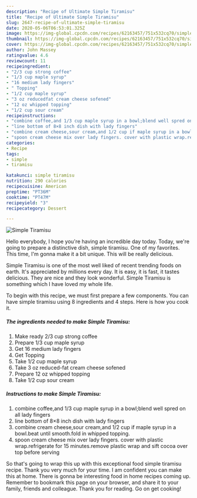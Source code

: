 ```yaml
---
description: "Recipe of Ultimate Simple Tiramisu"
title: "Recipe of Ultimate Simple Tiramisu"
slug: 2647-recipe-of-ultimate-simple-tiramisu
date: 2020-05-06T06:53:01.325Z
image: https://img-global.cpcdn.com/recipes/62163457/751x532cq70/simple-tiramisu-recipe-main-photo.jpg
thumbnail: https://img-global.cpcdn.com/recipes/62163457/751x532cq70/simple-tiramisu-recipe-main-photo.jpg
cover: https://img-global.cpcdn.com/recipes/62163457/751x532cq70/simple-tiramisu-recipe-main-photo.jpg
author: John Massey
ratingvalue: 4.6
reviewcount: 11
recipeingredient:
- "2/3 cup strong coffee"
- "1/3 cup maple syrup"
- "16 medium lady fingers"
- " Topping"
- "1/2 cup maple syrup"
- "3 oz reducedfat cream cheese sofened"
- "12 oz whipped topping"
- "1/2 cup sour cream"
recipeinstructions:
- "combine coffee,and 1/3 cup maple syrup in a bowl;blend well spred on all lady fingers"
- "line bottom of 8×8 inch dish with lady fingers"
- "combine cream cheese,sour cream,and 1/2 cup if maple syrup in a bowl.beat until smooth.fold in whipped topping."
- "spoon cream cheese mix over lady fingers. cover with plastic wrap.refrigerate for 15 minutes.remove plastic wrap and sift cocoa over top before serving"
categories:
- Recipe
tags:
- simple
- tiramisu

katakunci: simple tiramisu 
nutrition: 290 calories
recipecuisine: American
preptime: "PT36M"
cooktime: "PT47M"
recipeyield: "3"
recipecategory: Dessert

---
```



![Simple Tiramisu](https://img-global.cpcdn.com/recipes/62163457/751x532cq70/simple-tiramisu-recipe-main-photo.jpg)

Hello everybody, I hope you're having an incredible day today. Today, we're going to prepare a distinctive dish, simple tiramisu. One of my favorites. This time, I'm gonna make it a bit unique. This will be really delicious.

Simple Tiramisu is one of the most well liked of recent trending foods on earth. It's appreciated by millions every day. It is easy, it is fast, it tastes delicious. They are nice and they look wonderful. Simple Tiramisu is something which I have loved my whole life.




To begin with this recipe, we must first prepare a few components. You can have simple tiramisu using 8 ingredients and 4 steps. Here is how you cook it.

<!--inarticleads1-->

##### The ingredients needed to make Simple Tiramisu:

1. Make ready 2/3 cup strong coffee
1. Prepare 1/3 cup maple syrup
1. Get 16 medium lady fingers
1. Get  Topping
1. Take 1/2 cup maple syrup
1. Take 3 oz reduced-fat cream cheese sofened
1. Prepare 12 oz whipped topping
1. Take 1/2 cup sour cream




<!--inarticleads2-->

##### Instructions to make Simple Tiramisu:

1. combine coffee,and 1/3 cup maple syrup in a bowl;blend well spred on all lady fingers
1. line bottom of 8×8 inch dish with lady fingers
1. combine cream cheese,sour cream,and 1/2 cup if maple syrup in a bowl.beat until smooth.fold in whipped topping.
1. spoon cream cheese mix over lady fingers. cover with plastic wrap.refrigerate for 15 minutes.remove plastic wrap and sift cocoa over top before serving




So that's going to wrap this up with this exceptional food simple tiramisu recipe. Thank you very much for your time. I am confident you can make this at home. There is gonna be interesting food in home recipes coming up. Remember to bookmark this page on your browser, and share it to your family, friends and colleague. Thank you for reading. Go on get cooking!
